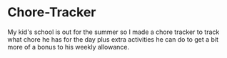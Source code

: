 # Chore-Tracker
My kid's school is out for the summer so I made a chore tracker to track what chore he has for the day plus extra activities he can do to get a bit more of a bonus to his weekly allowance.
